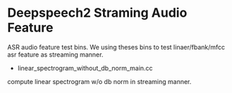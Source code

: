# Deepspeech2 Straming Audio Feature

ASR audio feature test bins. We using theses bins to test linaer/fbank/mfcc asr feature as streaming manner.

* linear_spectrogram_without_db_norm_main.cc

compute linear spectrogram w/o db norm in streaming manner.

